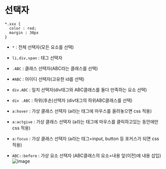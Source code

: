 # 선택자
```
*.xxx {
  color : red;
  margin : 30px
}
```

- `*` : 전체 선택자(모든 요소를 선택)
- `li,div,span` : 태그 선택자
- `.ABC` : 클래스 선택자(ABC라는 클래스를 선택)
- `#ABC` : 아이디 선택자(고유한 id를 선택)
- `div.ABC` : 일치 선택자(div태그와 ABC클래스를 둘다 만족하는 요소 선택)
- `div .ABC` : 하위(후손)선택자 (div태그의 하위ABC클래스를 선택)
- `a:hover` : 가상 클래스 선택자 (a라는 태그에 마우스를 올려놓으면 css 적용)
- `a:actgive` : 가상 클래스 선택자 (a라는 태그에 마우스를 클릭하고있는 동안에만 css 적용)
- `a:focus` : 가상 클래스 선택자 (a라는 태그=input, button 등 포커스가 되면 css 적용)

- `ABC::before` : 가상 요소 선택자 (ABC클래스의 요소=내용 앞(이전)에 내용 삽입)
![image](https://user-images.githubusercontent.com/35188271/224235655-aa5ab6db-3561-44bb-ac1d-a52ab97255bf.png)


